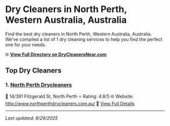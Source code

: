 # Dry Cleaners in North Perth, Western Australia, Australia

Find the best dry cleaners in North Perth, Western Australia, Australia. We've compiled a list of 1 dry cleaning services to help you find the perfect one for your needs.

🌐 **[View Full Directory on DryCleanersNear.com](https://drycleanersnear.com/city/Australia/Western%20Australia/North%20Perth)**

## Top Dry Cleaners

### 1. [North Perth Drycleaners](https://drycleanersnear.com/dryCleaner/68ad16031d9ee695c9252c96/north-perth-drycleaners)
📍 14/391 Fitzgerald St, North Perth
⭐ Rating: 4.8/5
🌐 Website: http://www.northperthdrycleaners.com.au/
🔗 [View Full Details](https://drycleanersnear.com/dryCleaner/68ad16031d9ee695c9252c96/north-perth-drycleaners)


---

*Last updated: 8/29/2025*
